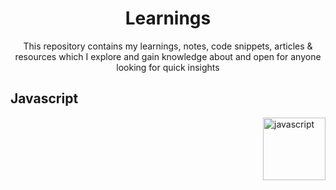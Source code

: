 <h1 align="center">Learnings</h1>

<p align="center">This repository contains my learnings, notes, code snippets, articles & resources which I explore and gain knowledge about and open for anyone looking for quick insights</p>

## Javascript

<img height="100" alt="javascript" align="right" src="https://github.com/user-attachments/assets/5d3cc07c-1c8d-4bb1-a739-1dc0e6c62c09" />
